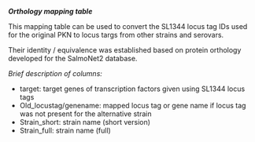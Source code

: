 ***Orthology mapping table***

This mapping table can be used to convert the SL1344 locus tag IDs used for the original PKN to locus targs from other strains and serovars.

Their identity / equivalence was established based on protein orthology developed for the SalmoNet2 database. 

*Brief description of columns:*

- target: target genes of transcription factors given using SL1344 locus tags
- Old_locustag/genename: mapped locus tag or gene name if locus tag was not present for the alternative strain
- Strain_short: strain name (short version)
- Strain_full: strain name (full)
